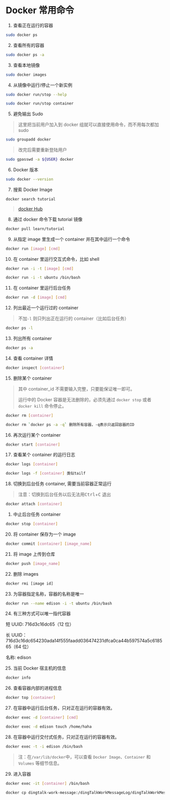 # Docker 常用命令

1. 查看正在运行的容器

```bash
sudo docker ps
```

2. 查看所有的容器

```bash
sudo docker ps -a
```

3. 查看本地镜像

```bash
sudo docker images
```

4. 从镜像中运行/停止一个新实例

```bash
sudo docker run/stop --help

sudo docker run/stop container
```

5. 避免输出 Sudo

> 这里把当前用户加入到 docker 组就可以直接使用命令，而不用每次都加 sudo

```bash
sudo groupadd docker
```

> 改完后需要重新登陆用户

```bash
sudo gpasswd -a ${USER} docker
```

6. Docker 版本

```bash
sudo docker --version
```

7. 搜索 Docker Image

```bash
docker search tutorial
```

> [docker Hub](https://hub.docker.com/)

8. 通过 docker 命令下载 tutorial 镜像

```bash
docker pull learn/tutorial
```

9. 从指定 image 里生成一个 container 并在其中运行一个命令

```bash
docker run [image] [cmd]
```

10. 在 container 里运行交互式命令，比如 shell

```bash
docker run -i -t [image] [cmd]

docker run -i -t ubuntu /bin/bash
```

11. 在 container 里运行后台任务

```bash
docker run -d [image] [cmd]
```

12. 列出最近一个运行过的 container

> 不加`-l` 则只列出正在运行的 container（比如后台任务）

```bash
docker ps -l
```

13. 列出所有 container

```bash
docker ps -a
```

14. 查看 container 详情

```bash
docker inspect [container]
```

15. 删除某个 container

> 其中 container_id 不需要输入完整，只要能保证唯一即可。
>
> 运行中的 Docker 容器是无法删除的，必须先通过 `docker stop` 或者 `docker kill` 命令停止。

```bash
docker rm [container]

docker rm `docker ps -a -q` 删除所有容器，-q表示只返回容器的ID
```

16. 再次运行某个 container

```bash
docker start [container]
```

17. 查看某个 container 的运行日志

```bash
docker logs [container]

docker logs -f [container] 类似tailf
```

18. 切换到后台任务 container, 需要当前容器正常运行

> 注意：切换到后台任务以后无法用<kbd>Ctrl</kbd>+<kbd>C</kbd> 退出

```bash
docker attach [container]
```

1.  中止后台任务 container

```bash
docker stop [container]
```

20. 将 container 保存为一个 image

```bash
docker commit [container] [image_name]
```

21. 将 image 上传到仓库

```bash
docker push [image_name]
```

22. 删除 images

```bash
docker rmi [image id]
```

23. 为容器指定名称，容器的名称是唯一

```bash
docker run --name edison -i -t ubuntu /bin/bash
```

24. 有三种方式可以唯一指代容器

短 UUID: 716d3c16dc65（12 位）

长 UUID：716d3c16dc654230ada14f555faadd036474231dfca0ca44b597574a5c618565（64 位）

名称: edison

25. 当前 Docker 宿主机的信息

```bash
docker info
```

26. 查看容器内部的进程信息

```bash
docker top [container]
```

27. 在容器中运行后台任务，只对正在运行的容器有效。

```bash
docker exec -d [container] [cmd]

docker exec -d edison touch /home/haha
```

28. 在容器中运行交付式任务，只对正在运行的容器有效。

```bash
docker exec -t -i edison /bin/bash
```

> 注：在`/var/lib/docker`中，可以查看 `Docker Image`、`Container` 和 `Volumes` 等细节信息。

29. 进入容器

```bash
docker exec -it [container] /bin/bash
```

```bash
docker cp dingtalk-work-message:/dingTalkWorkMessageLog/dingTalkWorkMessage.2021-01-11.log /home/zgyxapp/
```